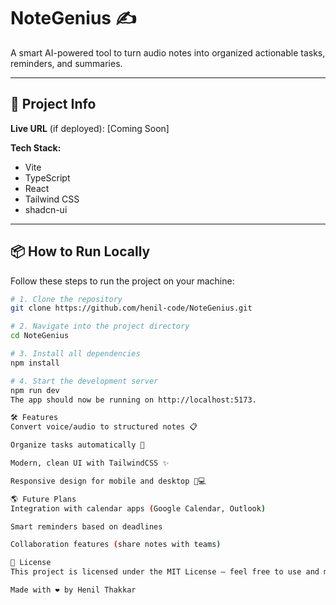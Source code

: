 # NoteGenius ✍️

A smart AI-powered tool to turn audio notes into organized actionable tasks, reminders, and summaries.

---

## 🚀 Project Info

**Live URL** (if deployed): [Coming Soon]

**Tech Stack:**
- Vite
- TypeScript
- React
- Tailwind CSS
- shadcn-ui

---

## 📦 How to Run Locally

Follow these steps to run the project on your machine:

```bash
# 1. Clone the repository
git clone https://github.com/henil-code/NoteGenius.git

# 2. Navigate into the project directory
cd NoteGenius

# 3. Install all dependencies
npm install

# 4. Start the development server
npm run dev
The app should now be running on http://localhost:5173.

🛠️ Features
Convert voice/audio to structured notes 📋

Organize tasks automatically 🧠

Modern, clean UI with TailwindCSS ✨

Responsive design for mobile and desktop 📱💻

🌎 Future Plans
Integration with calendar apps (Google Calendar, Outlook)

Smart reminders based on deadlines

Collaboration features (share notes with teams)

📄 License
This project is licensed under the MIT License — feel free to use and modify it.

Made with ❤️ by Henil Thakkar